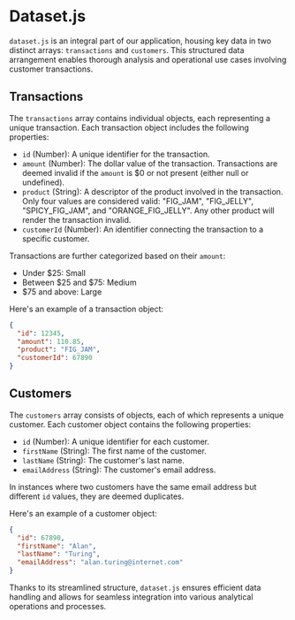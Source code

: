 # Dataset.js 

`dataset.js` is an integral part of our application, housing key data in two distinct arrays: `transactions` and `customers`. This structured data arrangement enables thorough analysis and operational use cases involving customer transactions.

## Transactions

The `transactions` array contains individual objects, each representing a unique transaction. Each transaction object includes the following properties:

- `id` (Number): A unique identifier for the transaction.
- `amount` (Number): The dollar value of the transaction. Transactions are deemed invalid if the `amount` is $0 or not present (either null or undefined).
- `product` (String): A descriptor of the product involved in the transaction. Only four values are considered valid: "FIG_JAM", "FIG_JELLY", "SPICY_FIG_JAM", and "ORANGE_FIG_JELLY". Any other product will render the transaction invalid.
- `customerId` (Number): An identifier connecting the transaction to a specific customer.

Transactions are further categorized based on their `amount`:
- Under $25: Small
- Between $25 and $75: Medium
- $75 and above: Large

Here's an example of a transaction object:

```json
{
  "id": 12345,
  "amount": 110.85,
  "product": "FIG_JAM",
  "customerId": 67890
}
```

## Customers

The `customers` array consists of objects, each of which represents a unique customer. Each customer object contains the following properties:

- `id` (Number): A unique identifier for each customer.
- `firstName` (String): The first name of the customer.
- `lastName` (String): The customer's last name.
- `emailAddress` (String): The customer's email address.

In instances where two customers have the same email address but different `id` values, they are deemed duplicates.

Here's an example of a customer object:

```json
{
  "id": 67890,
  "firstName": "Alan",
  "lastName": "Turing",
  "emailAddress": "alan.turing@internet.com"
}
```

Thanks to its streamlined structure, `dataset.js` ensures efficient data handling and allows for seamless integration into various analytical operations and processes.
